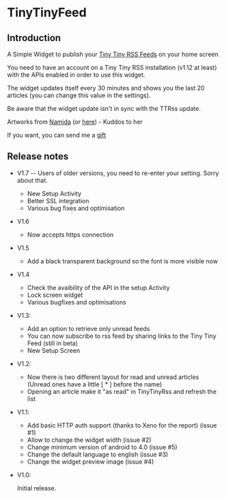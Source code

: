 TinyTinyFeed
============

## Introduction


A Simple Widget to publish your [Tiny Tiny RSS Feeds](http://tt-rss.org) on your home screen

You need to have an account on a Tiny Tiny RSS installation (v1.12 at least) with the APIs enabled in order to use this widget.

The widget updates itself every 30 minutes and shows you the last 20 articles (you can change this value in the settings). 

Be aware that the widget update isn't in sync with the TTRss update.

Artworks from [Namida](https://www.facebook.com/NamidaArt) (or [here](http://boulangermaude.wix.com/namidaart)) - Kuddos to her

If you want, you can send me a [gift](https://www.paypal.com/cgi-bin/webscr?cmd=_s-xclick&hosted_button_id=TPHRD64MV2B5U)

## Release notes

* V1.7 -- Users of older versions, you need to re-enter your setting. Sorry about that.
    * New Setup Activity
    * Better SSL integration
    * Various bug fixes and optimisation

* V1.6

    * Now accepts https connection

* V1.5

    * Add a black transparent background so the font is more visible now

* V1.4

    * Check the avaibility of the API in the setup Activity
    * Lock screen widget
    * Various bugfixes and optimisations

* V1.3:

    * Add an option to retrieve only unread feeds
    * You can now subscribe to rss feed by sharing links to the Tiny Tiny Feed (still in beta)
    * New Setup Screen
    
* V1.2:
    
    * Now there is two different layout for read and unread articles (Unread ones have a little [ * ] before the name)
    * Opening an article make it "as read" in TinyTinyRss and refresh the list

* V1.1:
 
    * Add basic HTTP auth support (thanks to Xeno for the report) (issue #1)
    * Allow to change the widget width (issue #2)
    * Change minimum version of android to 4.0 (issue #5)
    * Change the default language to english (issue #3)
    * Change the widget preview image (issue #4)

* V1.0:

    Initial release.
